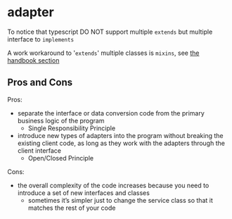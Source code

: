 # adapter

To notice that typescript DO NOT support multiple `extends` but multiple interface to `implements`

A work workaround to '`extends`' multiple classes is `mixins`, see [the handbook section](https://www.typescriptlang.org/docs/handbook/mixins.html)

## Pros and Cons

Pros:

- separate the interface or data conversion code from the primary business logic of the program
  - Single Responsibility Principle
- introduce new types of adapters into the program without breaking the existing client code, as long as they work with the adapters through the client interface
  - Open/Closed Principle

Cons:

- the overall complexity of the code increases because you need to introduce a set of new interfaces and classes
  - sometimes it’s simpler just to change the service class so that it matches the rest of your code
